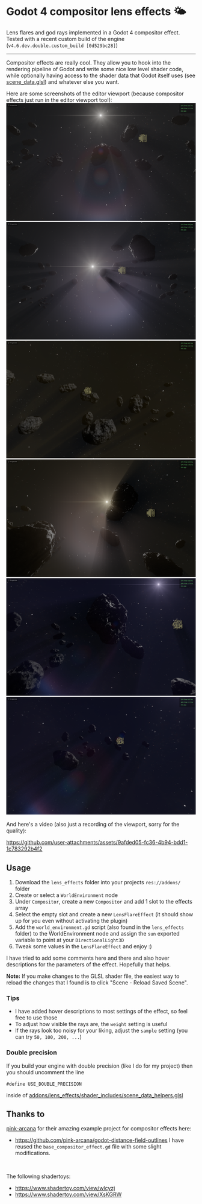 # Godot 4 compositor lens effects 🌤️
Lens flares and god rays implemented in a Godot 4 compositor effect. Tested with a recent custom build of the engine (`v4.6.dev.double.custom_build [0d529bc28]`)

---

Compositor effects are really cool. They allow you to hook into the rendering pipeline of Godot and write some nice low level shader code, while optionally having access to the shader data that Godot itself uses (see [scene_data.glsl](addons/lens_effects/shader_includes/scene_data.glsl)) and whatever else you want.

Here are some screenshots of the editor viewport (because compositor effects just run in the editor viewport too!):
![screenshot1](media/screenshot1.png)
![screenshot2](media/screenshot2.png)
![screenshot3](media/screenshot3.png)
![screenshot3](media/screenshot4.png)
![screenshot3](media/screenshot5.png)
![screenshot3](media/screenshot6.png)

And here's a video (also just a recording of the viewport, sorry for the quality):

https://github.com/user-attachments/assets/9afded05-fc36-4b94-bdd1-1c783292b4f2




## Usage
1. Download the `lens_effects` folder into your projects `res://addons/` folder
2. Create or select a `WorldEnvironment` node
3. Under `Compositor`, create a new `Compositor` and add 1 slot to the effects array
4. Select the empty slot and create a new `LensFlareEffect` (it should show up for you even without activating the plugin)
5. Add the `world_environment.gd` script (also found in the `lens_effects` folder) to the WorldEnvironment node and assign the `sun` exported variable to point at your `DirectionalLight3D`
6. Tweak some values in the `LensFlareEffect` and enjoy :)

I have tried to add some comments here and there and also hover descriptions for the parameters of the effect. Hopefully that helps.

**Note:** If you make changes to the GLSL shader file, the easiest way to reload the changes that I found is to click "Scene - Reload Saved Scene".

### Tips
- I have added hover descriptions to most settings of the effect, so feel free to use those
- To adjust how visible the rays are, the `weight` setting is useful
- If the rays look too noisy for your liking, adjust the `sample` setting (you can try `50, 100, 200, ...`)

### Double precision
If you build your engine with double precision (like I do for my project) then you should uncomment the line
```
#define USE_DOUBLE_PRECISION
```
inside of [addons/lens_effects/shader_includes/scene_data_helpers.glsl](addons/lens_effects/shader_includes/scene_data_helpers.glsl)

## Thanks to
[pink-arcana](https://github.com/pink-arcana) for their amazing example project for compositor effects here:
- https://github.com/pink-arcana/godot-distance-field-outlines
I have reused the `base_compositor_effect.gd` file with some slight modifications.

<br>

The following shadertoys:
- https://www.shadertoy.com/view/wlcyzj
- https://www.shadertoy.com/view/XsKGRW
